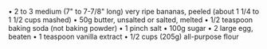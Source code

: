 • 2 to 3 medium (7" to 7-7/8" long) very ripe bananas, peeled (about 1 1/4 to 1 1/2 cups mashed)
• 50g butter, unsalted or salted, melted
• 1/2 teaspoon baking soda (not baking powder)
• 1 pinch salt
• 100g sugar
• 2 large egg, beaten
• 1 teaspoon vanilla extract
•  1/2 cups (205g) all-purpose flour
